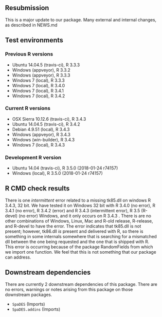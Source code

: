 ## Resubmission

This is a major update to our package. Many external and internal changes, as described in NEWS.md

## Test environments

### Previous R versions
* Ubuntu 14.04.5      (travis-ci), R 3.3.3
* Windows              (appveyor), R 3.3.2
* Windows              (appveyor), R 3.3.3
* Windows 7               (local), R 3.3.3
* Windows 7               (local), R 3.4.0
* Windows 7               (local), R 3.4.1
* Windows 7               (local), R 3.4.2

### Current R versions
* OSX Sierra 10.12.6 (travis-ci), R 3.4.3 
* Ubuntu 14.04.5     (travis-ci), R 3.4.2
* Debian 4.9.51          (local), R 3.4.3
* Windows             (appveyor), R 3.4.3
* Windows          (win-builder), R 3.4.3
* Windows 7              (local), R 3.4.3

### Development R version
* Ubuntu 14.04        (travis-ci), R 3.5.0 (2018-01-24 r74157)
* Windows                 (local), R 3.5.0 (2018-01-24 r74157) 

## R CMD check results

There is one *intermittent* error related to a missing tk85.dll on windows R 3.4.3, 32 bit. We have tested it on Windows 32 bit with R 3.4.0 (no error), R 3.4.1  (no error), R 3.4.2 (error) and R 3.4.3 (intermittent error), R 3.5 (R-devel) (no error) Windows, and it only occurs on R 3.4.3 . There is are no other combinations of Windows, Linux, Mac and R-old release, R-release, and R-devel to have the error. The error indicates that tk85.dll is not present; however, tk86.dll *is* present and delivered with R, so there is something in some internals somewhere that is searching for a mismatched dll between the one being requested and the one that is shipped with R. This error is occurring because of the package RandomFields from which we import one function. We feel that this is not something that our package can address. 

## Downstream dependencies

There are currently 2 downstream dependencies of this package. There are no errors, warnings or notes arising from this package on those downstream packages.

- `SpaDES` (Imports)
- `SpaDES.addins` (Imports)
